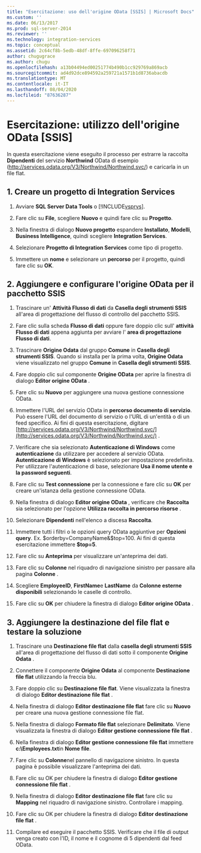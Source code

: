 ```yaml
---
title: "Esercitazione: uso dell'origine OData [SSIS] | Microsoft Docs"
ms.custom: ''
ms.date: 06/13/2017
ms.prod: sql-server-2014
ms.reviewer: ''
ms.technology: integration-services
ms.topic: conceptual
ms.assetid: 2c64cf8b-5edb-48df-8ffe-697096258f71
author: chugugrace
ms.author: chugu
ms.openlocfilehash: a13b04494ed00251774b490b1cc929769a869acb
ms.sourcegitcommit: ad4d92dce894592a259721a1571b1d8736abacdb
ms.translationtype: MT
ms.contentlocale: it-IT
ms.lasthandoff: 08/04/2020
ms.locfileid: "87636287"
---
```

# <a name="tutorial-using-the-odata-source-ssis"></a>Esercitazione: utilizzo dell'origine OData [SSIS]
  In questa esercitazione viene eseguito il processo per estrarre la raccolta **Dipendenti** del servizio **Northwind** OData di esempio (http://services.odata.org/V3/Northwind/Northwind.svc/) e caricarla in un file flat.  
  
## <a name="1-create-an-integration-services-project"></a>1. Creare un progetto di Integration Services  
  
1.  Avviare **SQL Server Data Tools** o [!INCLUDE[vsprvs](../../includes/vsprvs-md.md)].  
  
2.  Fare clic su **File**, scegliere **Nuovo** e quindi fare clic su **Progetto**.  
  
3.  Nella finestra di dialogo **Nuovo progetto** espandere **Installato**, **Modelli**, **Business Intelligence**, quindi scegliere **Integration Services**.  
  
4.  Selezionare **Progetto di Integration Services** come tipo di progetto.  
  
5.  Immettere un **nome** e selezionare un **percorso** per il progetto, quindi fare clic su **OK**.  
  
## <a name="2-add-and-configure-odata-source-to-the-ssis-package"></a>2. Aggiungere e configurare l'origine OData per il pacchetto SSIS  
  
1.  Trascinare un' **Attività Flusso di dati** da **Casella degli strumenti SSIS** all'area di progettazione del flusso di controllo del pacchetto SSIS.  
  
2.  Fare clic sulla scheda **Flusso di dati** oppure fare doppio clic sull' **attività Flusso di dati** appena aggiunta per avviare l' **area di progettazione Flusso di dati**.  
  
3.  Trascinare **Origine Odata** dal gruppo **Comune** in **Casella degli strumenti SSIS**. Quando si installa per la prima volta, **Origine Odata** viene visualizzato nel gruppo **Comune** in **Casella degli strumenti SSIS**.  
  
4.  Fare doppio clic sul componente **Origine OData** per aprire la finestra di dialogo **Editor origine OData** .  
  
5.  Fare clic su **Nuovo** per aggiungere una nuova gestione connessione OData.  
  
6.  Immettere l'URL del servizio OData in **percorso documento di servizio**. Può essere l'URL del documento di servizio o l'URL di un'entità o di un feed specifico. Ai fini di questa esercitazione, digitare [http://services.odata.org/V3/Northwind/Northwind.svc/](http://services.odata.org/V3/Northwind/Northwind.svc/) .  
  
7.  Verificare che sia selezionato **Autenticazione di Windows** come **autenticazione** da utilizzare per accedere al servizio OData. **Autenticazione di Windows** è selezionato per impostazione predefinita. Per utilizzare l'autenticazione di base, selezionare **Usa il nome utente e la password seguenti**.  
  
8.  Fare clic su **Test connessione** per la connessione e fare clic su **OK** per creare un'istanza della gestione connessione OData.  
  
9. Nella finestra di dialogo **Editor origine OData** , verificare che **Raccolta** sia selezionato per l'opzione **Utilizza raccolta in percorso risorse** .  
  
10. Selezionare **Dipendenti** nell'elenco a discesa **Raccolta**.  
  
11. Immettere tutti i filtri o le opzioni query OData aggiuntive per **Opzioni query**. Ex. $orderby=CompanyName&$top=100. Ai fini di questa esercitazione immettere **$top=5**.  
  
12. Fare clic su **Anteprima** per visualizzare un'anteprima dei dati.  
  
13. Fare clic su **Colonne** nel riquadro di navigazione sinistro per passare alla pagina **Colonne** .  
  
14. Scegliere **EmployeeID**, **FirstName**e **LastName** da **Colonne esterne disponibili** selezionando le caselle di controllo.  
  
15. Fare clic su **OK** per chiudere la finestra di dialogo **Editor origine OData** .  
  
## <a name="3-add-flat-file-destination-and-test-the-solution"></a>3. Aggiungere la destinazione del file flat e testare la soluzione  
  
1.  Trascinare una **Destinazione file flat** dalla **casella degli strumenti SSIS** all'area di progettazione del flusso di dati sotto il componente **Origine Odata** .  
  
2.  Connettere il componente **Origine Odata** al componente **Destinazione file flat** utilizzando la freccia blu.  
  
3.  Fare doppio clic su **Destinazione file flat**. Viene visualizzata la finestra di dialogo **Editor destinazione file flat** .  
  
4.  Nella finestra di dialogo **Editor destinazione file flat** fare clic su **Nuovo** per creare una nuova gestione connessione file flat.  
  
5.  Nella finestra di dialogo **Formato file flat** selezionare **Delimitato**. Viene visualizzata la finestra di dialogo **Editor gestione connessione file flat** .  
  
6.  Nella finestra di dialogo **Editor gestione connessione file flat** immettere **c:\Employees.txt**in **Nome file**.  
  
7.  Fare clic su **Colonne**nel pannello di navigazione sinistro. In questa pagina è possibile visualizzare l'anteprima dei dati.  
  
8.  Fare clic su OK per chiudere la finestra di dialogo **Editor gestione connessione file flat** .  
  
9. Nella finestra di dialogo **Editor destinazione file flat** fare clic su **Mapping** nel riquadro di navigazione sinistro. Controllare i mapping.  
  
10. Fare clic su OK per chiudere la finestra di dialogo **Editor destinazione file flat** .  
  
11. Compilare ed eseguire il pacchetto SSIS. Verificare che il file di output venga creato con l'ID, il nome e il cognome di 5 dipendenti dal feed OData.  
  
  
